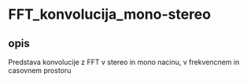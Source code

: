 # FFT_konvolucija_mono-stereo

## opis

Predstava konvolucije z FFT v stereo in mono nacinu, v frekvencnem in casovnem prostoru
